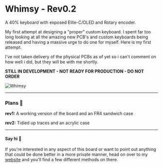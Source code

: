 # Whimsy - Rev0.2

A 40% keyboard with exposed Elite-C/OLED and Rotary encoder.

My first attempt at designing a "proper" custom keyboard. I spent far too long looking at all the amazing new PCB's and custom keyboards being released and having a massive urge to do one for myself. Here is my first attempt.

I've not taken delivery of the physical PCBs as of yet so i can't comment on how well i did, but they will be with me shortly.

**STILL IN DEVELOPMENT - NOT READY FOR PRODUCTION - DO NOT ORDER**

![Whimsy](https://raw.githubusercontent.com/Prkns/Whimsy/master/Renders/Whimsy-RevA-5.png)

---

### Plans 🤔

**rev1:** A working version of the board and an FR4 sandwich case

**rev2:** Tidied up traces and an acrylic case

---

#### Say hi 👋

If you're interested in any aspect of this board or want to point out anything that could be done better in a more private manner, head on over to my [website](https://prkns.me/) and you'll find a few different methods on there.
